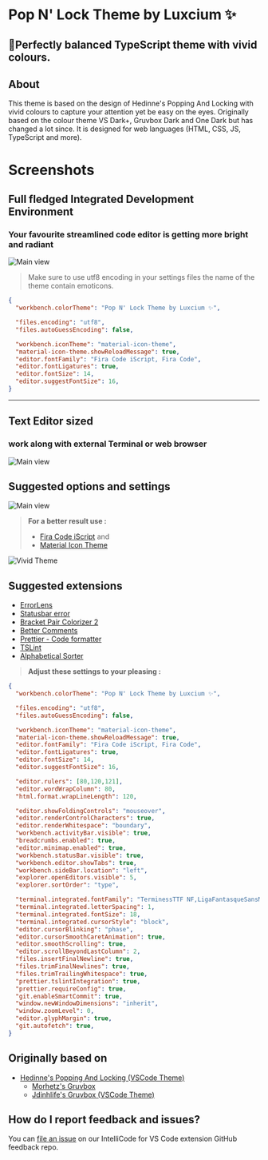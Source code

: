 # Pop N' Lock Theme by Luxcium ✨
## 🐲Perfectly balanced TypeScript theme with vivid colours.

## About

This theme is based on the design of Hedinne's Popping And Locking with vivid colours to capture your attention yet be easy on the eyes. Originally based on the colour theme VS Dark+, Gruvbox Dark and
One Dark but has changed a lot since. It is designed for web languages (HTML,
CSS, JS, TypeScript and more).

# Screenshots

## Full fledged **Integrated Development Environment**
### Your favourite streamlined code editor is getting more bright and radiant

![Main view](https://raw.githubusercontent.com/luxcium/pop-n-lock-theme-vscode/master/images/Screenshots1.png)

> Make sure to use utf8 encoding in your settings files the name of the theme contain emoticons.

``` json
{
  "workbench.colorTheme": "Pop N' Lock Theme by Luxcium ✨",

  "files.encoding": "utf8",
  "files.autoGuessEncoding": false,

  "workbench.iconTheme": "material-icon-theme",
  "material-icon-theme.showReloadMessage": true,
  "editor.fontFamily": "Fira Code iScript, Fira Code",
  "editor.fontLigatures": true,
  "editor.fontSize": 14,
  "editor.suggestFontSize": 16,
}
```

-----

## **Text Editor** sized

### work along with external Terminal or web browser

![Main view](https://raw.githubusercontent.com/luxcium/pop-n-lock-theme-vscode/master/images/Screenshots2.png)

## Suggested options and settings

![Main view](https://raw.githubusercontent.com/luxcium/pop-n-lock-theme-vscode/master/images/Screenshots4.png)

> **For a better result use :**
> - [Fira Code iScript](https://github.com/kencrocken/FiraCodeiScript) and
> - [Material Icon Theme](https://marketplace.visualstudio.com/items?itemName=PKief.material-icon-theme)
 

![Vivid Theme](https://raw.githubusercontent.com/luxcium/pop-n-lock-theme-vscode/master/images/main-screenshot.png)

## **Suggested extensions**
- [ErrorLens](https://marketplace.visualstudio.com/items?itemName=PhilHindle.errorlens)
- [Statusbar error](https://marketplace.visualstudio.com/items?itemName=JoeBerria.statusbarerror)
- [Bracket Pair Colorizer 2](https://marketplace.visualstudio.com/items?itemName=CoenraadS.bracket-pair-colorizer-2)
- [Better Comments](https://marketplace.visualstudio.com/items?itemName=aaron-bond.better-comments)
- [Prettier - Code formatter](https://marketplace.visualstudio.com/items?itemName=esbenp.prettier-vscode)
- [TSLint](https://marketplace.visualstudio.com/items?itemName=ms-vscode.vscode-typescript-tslint-plugin)
- [Alphabetical Sorter](https://marketplace.visualstudio.com/items?itemName=ue.alphabetical-sorter)

>  **Adjust these settings to your pleasing :**
``` json
{
  "workbench.colorTheme": "Pop N' Lock Theme by Luxcium ✨",

  "files.encoding": "utf8",
  "files.autoGuessEncoding": false,

  "workbench.iconTheme": "material-icon-theme",
  "material-icon-theme.showReloadMessage": true,
  "editor.fontFamily": "Fira Code iScript, Fira Code",
  "editor.fontLigatures": true,
  "editor.fontSize": 14,
  "editor.suggestFontSize": 16,

  "editor.rulers": [80,120,121],
  "editor.wordWrapColumn": 80,
  "html.format.wrapLineLength": 120,

  "editor.showFoldingControls": "mouseover",
  "editor.renderControlCharacters": true,
  "editor.renderWhitespace": "boundary",
  "workbench.activityBar.visible": true,
  "breadcrumbs.enabled": true,
  "editor.minimap.enabled": true,
  "workbench.statusBar.visible": true,
  "workbench.editor.showTabs": true,
  "workbench.sideBar.location": "left",
  "explorer.openEditors.visible": 5,
  "explorer.sortOrder": "type",

  "terminal.integrated.fontFamily": "TerminessTTF NF,LigaFantasqueSansMono,MesloLGL Nerd Font,CQ Mono,Fira Code",
  "terminal.integrated.letterSpacing": 1,
  "terminal.integrated.fontSize": 18,
  "terminal.integrated.cursorStyle": "block",
  "editor.cursorBlinking": "phase",
  "editor.cursorSmoothCaretAnimation": true,
  "editor.smoothScrolling": true,
  "editor.scrollBeyondLastColumn": 2,
  "files.insertFinalNewline": true,
  "files.trimFinalNewlines": true,
  "files.trimTrailingWhitespace": true,
  "prettier.tslintIntegration": true,
  "prettier.requireConfig": true,
  "git.enableSmartCommit": true,
  "window.newWindowDimensions": "inherit",
  "window.zoomLevel": 0,
  "editor.glyphMargin": true,
  "git.autofetch": true,
}

```



## Originally based on

- [Hedinne's Popping And Locking (VSCode Theme)](https://github.com/hedinne/popping-and-locking-vscode)
  - [Morhetz's Gruvbox](https://github.com/morhetz/gruvbox)
  - [Jdinhlife's Gruvbox (VSCode Theme)](https://github.com/jdinhlife/vscode-theme-gruvbox)

## How do I report feedback and issues?

You can [file an issue](https://github.com/luxcium/pop-n-lock-theme-vscode/issues) on our IntelliCode for VS Code extension GitHub feedback repo.
